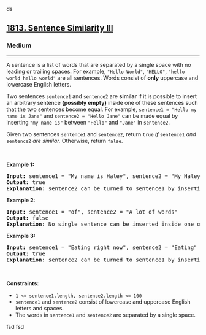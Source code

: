 ds<h2><a href="https://leetcode.com/problems/sentence-similarity-iii/">1813. Sentence Similarity III</a></h2><h3>Medium</h3><hr><div><p>A sentence is a list of words that are separated by a single space with no leading or trailing spaces. For example, <code>"Hello World"</code>, <code>"HELLO"</code>, <code>"hello world hello world"</code> are all sentences. Words consist of <strong>only</strong> uppercase and lowercase English letters.</p>

<p>Two sentences <code>sentence1</code> and <code>sentence2</code> are <strong>similar</strong> if it is possible to insert an arbitrary sentence <strong>(possibly empty)</strong> inside one of these sentences such that the two sentences become equal. For example, <code>sentence1 = "Hello my name is Jane"</code> and <code>sentence2 = "Hello Jane"</code> can be made equal by inserting <code>"my name is"</code> between <code>"Hello"</code> and <code>"Jane"</code> in <code>sentence2</code>.</p>

<p>Given two sentences <code>sentence1</code> and <code>sentence2</code>, return <code>true</code> <em>if </em><code>sentence1</code> <em>and </em><code>sentence2</code> <em>are similar.</em> Otherwise, return <code>false</code>.</p>

<p>&nbsp;</p>
<p><strong>Example 1:</strong></p>

<pre><strong>Input:</strong> sentence1 = "My name is Haley", sentence2 = "My Haley"
<strong>Output:</strong> true
<strong>Explanation:</strong> sentence2 can be turned to sentence1 by inserting "name is" between "My" and "Haley".
</pre>

<p><strong>Example 2:</strong></p>

<pre><strong>Input:</strong> sentence1 = "of", sentence2 = "A lot of words"
<strong>Output:</strong> false
<strong>Explanation: </strong>No single sentence can be inserted inside one of the sentences to make it equal to the other.
</pre>

<p><strong>Example 3:</strong></p>

<pre><strong>Input:</strong> sentence1 = "Eating right now", sentence2 = "Eating"
<strong>Output:</strong> true
<strong>Explanation:</strong> sentence2 can be turned to sentence1 by inserting "right now" at the end of the sentence.
</pre>

<p>&nbsp;</p>
<p><strong>Constraints:</strong></p>

<ul>
	<li><code>1 &lt;= sentence1.length, sentence2.length &lt;= 100</code></li>
	<li><code>sentence1</code> and <code>sentence2</code> consist of lowercase and uppercase English letters and spaces.</li>
	<li>The words in <code>sentence1</code> and <code>sentence2</code> are separated by a single space.</li>
</ul>
</div>


fsd
fsd
